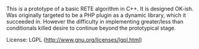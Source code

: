 This is a prototype of a basic RETE algorithm in C++. It is designed OK-ish. Was originally targeted to be a PHP plugin as a dynamic library, which it succeeded in. However the difficulty in implementing greater/less than conditionals killed desire to continue beyond the prototypical stage.

License: LGPL (http://www.gnu.org/licenses/lgpl.html)